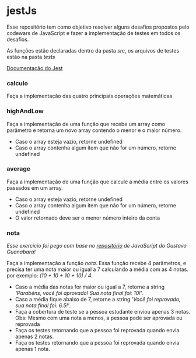 # jestJs

Esse repositório tem como objetivo resolver alguns desafios propostos pelo codewars de JavaScript e fazer a implementação de testes em todos os desafios.

As funções estão declaradas dentro da pasta _src_, os arquivos de testes estão na pasta _tests_

[Documentação do Jest](https://jestjs.io/docs/getting-started)

### calculo

Faça a implementação das quatro principais operações matemáticas

### highAndLow

Faça a implementação de uma função que recebe um array como parâmetro e retorna um novo array contendo o menor e o maior número.

- Caso o array esteja vazio, retorne undefined
- Caso o array contenha algum item que não for um número, retorne undefined

### average

Faça a implementação de uma função que calcule a média entre os valores passados em um array.

- Caso o array esteja vazio, retorne undefined
- Caso o array contenha algum item que não for um número, retorne undefined
- O valor retornado deve ser o menor número inteiro da conta

### nota

_Esse exercício foi pego com base no [repositório](https://github.com/gustavoguanabara/javascript/blob/master/exercicios/ex011/media.js) de JavaScript do Gustavo Guanabara!_

Faça a implementação a função _nota_. Essa função recebe 4 parâmetros, e precisa ter uma nota maior ou igual a 7 calculando a média com as 4 notas. por exemplo: _(10 + 10 + 10 + 10) / 4_.

- Caso a média das notas for maior ou igual a 7, retorne a string _'Parabéns, você foi aprovado! Sua nota final foi: 10!'_.
- Caso a média fique abaixo de 7, retorne a string _'Você foi reprovado, sua nota final foi: 6.5!'_.
- Faça a cobertura de teste se a pessoa estudante enviou apenas 3 notas. Obs: Mesmo com uma nota a menos, a pessoa pode ser aprovada ou reprovada
- Faça os testes retornando que a pessoa foi reprovada quando envia apenas 2 notas.
- Faça os testes retornando que a pessoa foi reprovada quando envia apenas 1 nota.
